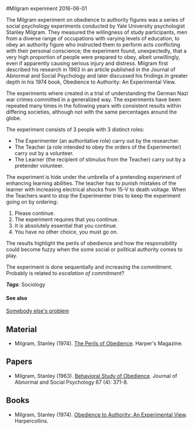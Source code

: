 
#Milgram experiment
2016-06-01

The Milgram experiment on obedience to authority figures was a series of social psychology experiments conducted by Yale University psychologist Stanley Milgram. They measured the willingness of study participants, men from a diverse range of occupations with varying levels of education, to obey an authority figure who instructed them to perform acts conflicting with their personal conscience; the experiment found, unexpectedly, that a very high proportion of people were prepared to obey, albeit unwillingly, even if apparently causing serious injury and distress. Milgram first described his research in 1963 in an article published in the Journal of Abnormal and Social Psychology and later discussed his findings in greater depth in his 1974 book, Obedience to Authority: An Experimental View.

The experiments where created in a trial of understanding the German Nazi war crimes committed in a generalized way. The experiments have been repeated many times in the following years with consistent results within differing societies, although not with the same percentages around the globe.

The experiment consists of 3 people with 3 distinct roles:
* The Experimenter (an authoritative role) carry out by the researcher.
* The Teacher (a role intended to obey the orders of the Experimenter) carry out by a volunteer.
* The Learner (the recipient of stimulus from the Teacher) carry out by a pretender volunteer.

The experiment is hide under the umbrella of a pretending experiment of enhancing learning abilities. The teacher has to punish mistakes of the learner with increasing electrical shocks from 15-V to death voltage. When the Teachers want to stop the Experimenter tries to keep the experiment going on by ordering:

1. Please continue.
2. The experiment requires that you continue.
3. It is absolutely essential that you continue.
4. You have no other choice, you must go on.

The results highlight the perils of obedience and how the responsibility could become fuzzy when the some social or political authority comes to play.

The experiment is done sequentially and increasing the commitment. Probably is related to *escalation of commitment*?

***Tags***: Sociology

#### See also
[Somebody else's problem](/somebody_else's_problem)
## Material
* Milgram, Stanley (1974). [The Perils of Obedience](https://web.archive.org/web/20101216075927/http://home.swbell.net/revscat/perilsOfObedience.html). Harper's Magazine.

## Papers
* Milgram, Stanley (1963). [Behavioral Study of Obedience](http://academic.evergreen.edu/curricular/social_dilemmas/fall/Readings/Week_06/milgram.pdf). Journal of Abnormal and Social Psychology 67 (4): 371-8.

## Books
* Milgram, Stanley (1974). [Obedience to Authority; An Experimental View](https://www.goodreads.com/book/show/676723.Obedience_to_Authority). Harpercollins.


